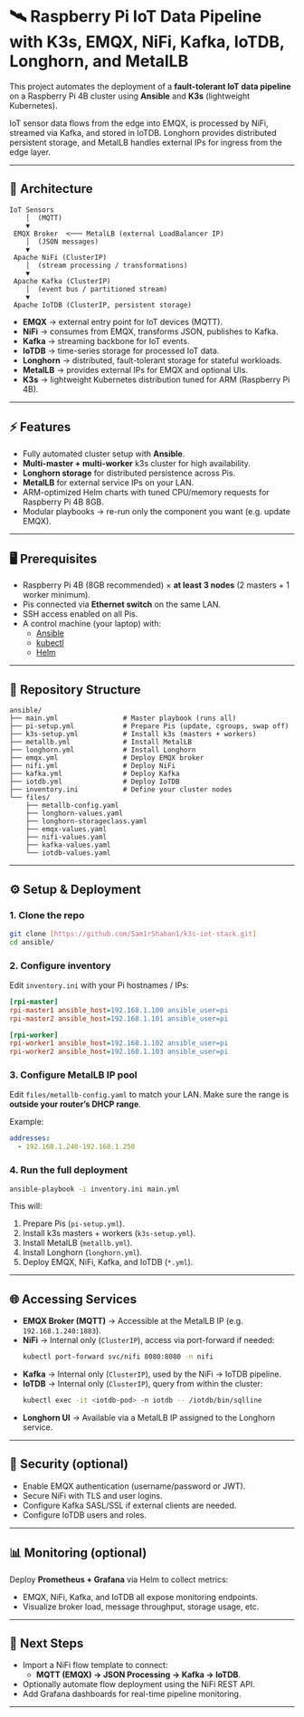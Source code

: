 # 🛰️ Raspberry Pi IoT Data Pipeline with K3s, EMQX, NiFi, Kafka, IoTDB, Longhorn, and MetalLB

This project automates the deployment of a **fault-tolerant IoT data pipeline** on a Raspberry Pi 4B cluster using **Ansible** and **K3s** (lightweight Kubernetes).

IoT sensor data flows from the edge into EMQX, is processed by NiFi, streamed via Kafka, and stored in IoTDB. Longhorn provides distributed persistent storage, and MetalLB handles external IPs for ingress from the edge layer.

---

## 📌 Architecture

```text
IoT Sensors
    │  (MQTT)
    ▼
 EMQX Broker  <─── MetalLB (external LoadBalancer IP)
    │  (JSON messages)
    ▼
 Apache NiFi (ClusterIP)
    │  (stream processing / transformations)
    ▼
 Apache Kafka (ClusterIP)
    │  (event bus / partitioned stream)
    ▼
 Apache IoTDB (ClusterIP, persistent storage)
```

-   **EMQX** → external entry point for IoT devices (MQTT).
-   **NiFi** → consumes from EMQX, transforms JSON, publishes to Kafka.
-   **Kafka** → streaming backbone for IoT events.
-   **IoTDB** → time-series storage for processed IoT data.
-   **Longhorn** → distributed, fault-tolerant storage for stateful workloads.
-   **MetalLB** → provides external IPs for EMQX and optional UIs.
-   **K3s** → lightweight Kubernetes distribution tuned for ARM (Raspberry Pi 4B).

---

## ⚡ Features

-   Fully automated cluster setup with **Ansible**.
-   **Multi-master + multi-worker** k3s cluster for high availability.
-   **Longhorn storage** for distributed persistence across Pis.
-   **MetalLB** for external service IPs on your LAN.
-   ARM-optimized Helm charts with tuned CPU/memory requests for Raspberry Pi 4B 8GB.
-   Modular playbooks → re-run only the component you want (e.g. update EMQX).

---

## 🖥️ Prerequisites

-   Raspberry Pi 4B (8GB recommended) × **at least 3 nodes** (2 masters + 1 worker minimum).
-   Pis connected via **Ethernet switch** on the same LAN.
-   SSH access enabled on all Pis.
-   A control machine (your laptop) with:
    -   [Ansible](https://docs.ansible.com/)
    -   [kubectl](https://kubernetes.io/docs/tasks/tools/)
    -   [Helm](https://helm.sh/)

---

## 📂 Repository Structure

```text
ansible/
├── main.yml                # Master playbook (runs all)
├── pi-setup.yml            # Prepare Pis (update, cgroups, swap off)
├── k3s-setup.yml           # Install k3s (masters + workers)
├── metallb.yml             # Install MetalLB
├── longhorn.yml            # Install Longhorn
├── emqx.yml                # Deploy EMQX broker
├── nifi.yml                # Deploy NiFi
├── kafka.yml               # Deploy Kafka
├── iotdb.yml               # Deploy IoTDB
├── inventory.ini           # Define your cluster nodes
└── files/
    ├── metallb-config.yaml
    ├── longhorn-values.yaml
    ├── longhorn-storageclass.yaml
    ├── emqx-values.yaml
    ├── nifi-values.yaml
    ├── kafka-values.yaml
    └── iotdb-values.yaml
```

---

## ⚙️ Setup & Deployment

### 1. Clone the repo

```bash
git clone [https://github.com/Sam1rShaban1/k3s-iot-stack.git]
cd ansible/
```

### 2. Configure inventory

Edit `inventory.ini` with your Pi hostnames / IPs:

```ini
[rpi-master]
rpi-master1 ansible_host=192.168.1.100 ansible_user=pi
rpi-master2 ansible_host=192.168.1.101 ansible_user=pi

[rpi-worker]
rpi-worker1 ansible_host=192.168.1.102 ansible_user=pi
rpi-worker2 ansible_host=192.168.1.103 ansible_user=pi
```

### 3. Configure MetalLB IP pool

Edit `files/metallb-config.yaml` to match your LAN. Make sure the range is **outside your router’s DHCP range**.

Example:

```yaml
addresses:
  - 192.168.1.240-192.168.1.250
```

### 4. Run the full deployment

```bash
ansible-playbook -i inventory.ini main.yml
```

This will:

1.  Prepare Pis (`pi-setup.yml`).
2.  Install k3s masters + workers (`k3s-setup.yml`).
3.  Install MetalLB (`metallb.yml`).
4.  Install Longhorn (`longhorn.yml`).
5.  Deploy EMQX, NiFi, Kafka, and IoTDB (`*.yml`).

---

## 🌐 Accessing Services

-   **EMQX Broker (MQTT)** → Accessible at the MetalLB IP (e.g. `192.168.1.240:1883`).
-   **NiFi** → Internal only (`ClusterIP`), access via port-forward if needed:
    ```bash
    kubectl port-forward svc/nifi 8080:8080 -n nifi
    ```
-   **Kafka** → Internal only (`ClusterIP`), used by the NiFi → IoTDB pipeline.
-   **IoTDB** → Internal only (`ClusterIP`), query from within the cluster:
    ```bash
    kubectl exec -it <iotdb-pod> -n iotdb -- /iotdb/bin/sqlline
    ```
-   **Longhorn UI** → Available via a MetalLB IP assigned to the Longhorn service.

---

## 🔐 Security (optional)

-   Enable EMQX authentication (username/password or JWT).
-   Secure NiFi with TLS and user logins.
-   Configure Kafka SASL/SSL if external clients are needed.
-   Configure IoTDB users and roles.

---

## 📊 Monitoring (optional)

Deploy **Prometheus + Grafana** via Helm to collect metrics:

-   EMQX, NiFi, Kafka, and IoTDB all expose monitoring endpoints.
-   Visualize broker load, message throughput, storage usage, etc.

---

## 🚀 Next Steps

-   Import a NiFi flow template to connect:
    -   **MQTT (EMQX) → JSON Processing → Kafka → IoTDB**.
-   Optionally automate flow deployment using the NiFi REST API.
-   Add Grafana dashboards for real-time pipeline monitoring.

---
